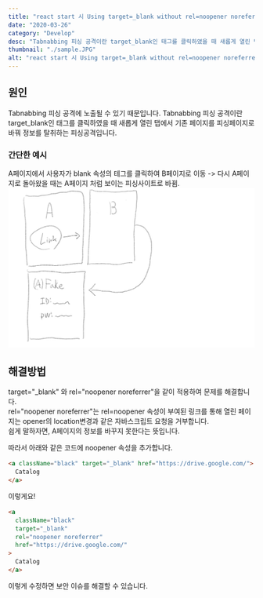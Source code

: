 ```yaml
---
title: "react start 시 Using target=_blank without rel=noopener noreferrer is a security risk 이슈"
date: "2020-03-26"
category: "Develop"
desc: "Tabnabbing 피싱 공격이란 target_blank인 태그를 클릭하였을 때 새롭게 열린 탭에서 기존 페이지를 피싱페이지로 바꿔 정보를 탈취하는 피싱공격입니다."
thumbnail: "./sample.JPG"
alt: "react start 시 Using target=_blank without rel=noopener noreferrer is a security risk 이슈"
---
```


## 원인

Tabnabbing 피싱 공격에 노출될 수 있기 때문입니다.
Tabnabbing 피싱 공격이란 target_blank인 태그를 클릭하였을 때 새롭게 열린 탭에서 기존 페이지를 피싱페이지로 바꿔 정보를 탈취하는 피싱공격입니다.

### 간단한 예시

A페이지에서 사용자가 blank 속성의 테그를 클릭하여 B페이지로 이동 -> 다시 A페이지로 돌아왔을 때는 A페이지 처럼 보이는 피싱사이트로 바뀜.
![error](./sample.JPG)

## 해결방법

target="\_blank" 와 rel="noopener noreferrer"을 같이 적용하여 문제를 해결합니다.  
rel="noopener noreferrer"는 rel=noopener 속성이 부여된 링크를 통해 열린 페이지는 opener의 location변경과 같은 자바스크립트 요청을 거부합니다.  
쉽게 말하자면, A페이지의 정보를 바꾸지 못한다는 뜻입니다.

따라서 아래와 같은 코드에 noopener 속성을 추가합니다.

```html
<a className="black" target="_blank" href="https://drive.google.com/">
  Catalog
</a>
```

이렇게요!

```html
<a
  className="black"
  target="_blank"
  rel="noopener noreferrer"
  href="https://drive.google.com/"
>
  Catalog
</a>
```

이렇게 수정하면 보안 이슈를 해결할 수 있습니다.
